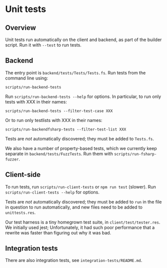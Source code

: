 # Unit tests

## Overview

Unit tests run automatically on the client and backend, as part of
the builder script. Run it with `--test` to run tests.

## Backend

The entry point is `backend/tests/Tests/Tests.fs`. Run tests from the
command line using:

`scripts/run-backend-tests`

Run `scripts/run-backend-tests --help` for options. In particular, to run only
tests with XXX in their names:

`scripts/run-backend-tests --filter-test-case XXX`

Or to run only testlists with XXX in their names:

`scripts/run-backendfsharp-tests --filter-test-list XXX`

Tests are _not_ automatically discovered; they must be added to `Tests.fs`.

We also have a number of property-based tests, which we currently keep separate
in `backend/tests/FuzzTests`. Run them with `scripts/run-fsharp-fuzzer`.

## Client-side

To run tests, run `scripts/run-client-tests` or `npm run test` (slower).
Run `scripts/run-client-tests --help` for options.

Tests are _not_ automatically discovered; they must be added to `run` in the
file in question to run automatically, and new files need to be added to
`unittests.res`.

Our test harness is a tiny homegrown test suite, in `client/test/tester.res`.
We initially used jest; Unfortunately, it had such poor performance that a
rewrite was faster than figuring out why it was bad.

## Integration tests

There are also integration tests, see `integration-tests/README.md`.
